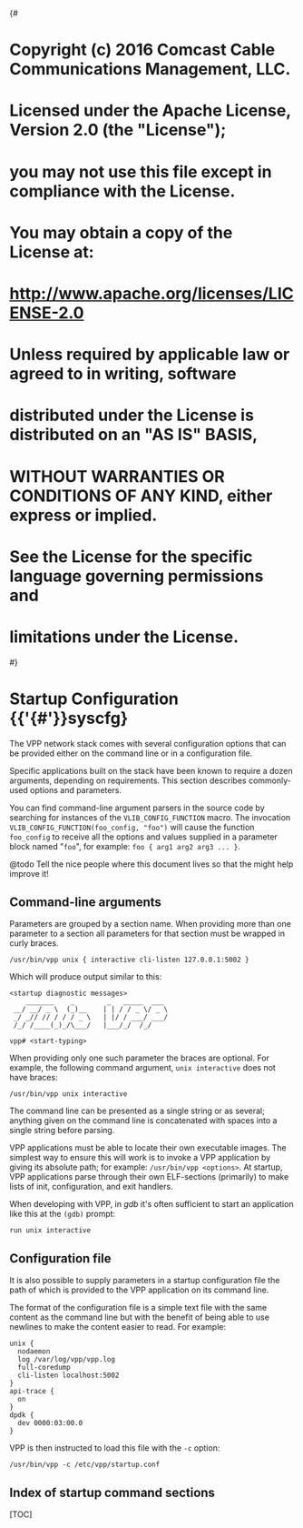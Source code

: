 {#
# Copyright (c) 2016 Comcast Cable Communications Management, LLC.
#
# Licensed under the Apache License, Version 2.0 (the "License");
# you may not use this file except in compliance with the License.
# You may obtain a copy of the License at:
#
#     http://www.apache.org/licenses/LICENSE-2.0
#
# Unless required by applicable law or agreed to in writing, software
# distributed under the License is distributed on an "AS IS" BASIS,
# WITHOUT WARRANTIES OR CONDITIONS OF ANY KIND, either express or implied.
# See the License for the specific language governing permissions and
# limitations under the License.
#}
# Startup Configuration    {{'{#'}}syscfg}

The VPP network stack comes with several configuration options that can be
provided either on the command line or in a configuration file.

Specific applications built on the stack have been known to require a dozen
arguments, depending on requirements. This section describes commonly-used
options and parameters.

You can find command-line argument parsers in the source code by searching for
instances of the `VLIB_CONFIG_FUNCTION` macro. The invocation
`VLIB_CONFIG_FUNCTION(foo_config, "foo")` will cause the function
`foo_config` to receive all the options and values supplied in a parameter
block named "`foo`", for example: `foo { arg1 arg2 arg3 ... }`.

@todo Tell the nice people where this document lives so that the might
help improve it!

## Command-line arguments

Parameters are grouped by a section name. When providing more than one
parameter to a section all parameters for that section must be wrapped in
curly braces.

```
/usr/bin/vpp unix { interactive cli-listen 127.0.0.1:5002 }
```

Which will produce output similar to this:

    <startup diagnostic messages>
        _______    _        _   _____  ___ 
     __/ __/ _ \  (_)__    | | / / _ \/ _ \
     _/ _// // / / / _ \   | |/ / ___/ ___/
     /_/ /____(_)_/\___/   |___/_/  /_/    
    
    vpp# <start-typing>

When providing only one such parameter the braces are optional. For example,
the following command argument, `unix interactive` does not have braces:

```
/usr/bin/vpp unix interactive
```

The command line can be presented as a single string or as several; anything
given on the command line is concatenated with spaces into a single string
before parsing.

VPP applications must be able to locate their own executable images. The
simplest way to ensure this will work is to invoke a VPP application by giving
its absolute path; for example: `/usr/bin/vpp <options>`. At startup, VPP
applications parse through their own ELF-sections (primarily) to make lists
of init, configuration, and exit handlers.

When developing with VPP, in _gdb_ it's often sufficient to start an application
like this at the `(gdb)` prompt:

```
run unix interactive
```

## Configuration file

It is also possible to supply parameters in a startup configuration file the
path of which is provided to the VPP application on its command line.

The format of the configuration file is a simple text file with the same
content as the command line but with the benefit of being able to use newlines
to make the content easier to read. For example:

```
unix {
  nodaemon
  log /var/log/vpp/vpp.log
  full-coredump
  cli-listen localhost:5002
}
api-trace {
  on
}
dpdk {
  dev 0000:03:00.0
}
```

VPP is then instructed to load this file with the `-c` option:

```
/usr/bin/vpp -c /etc/vpp/startup.conf
```

## Index of startup command sections

[TOC]

